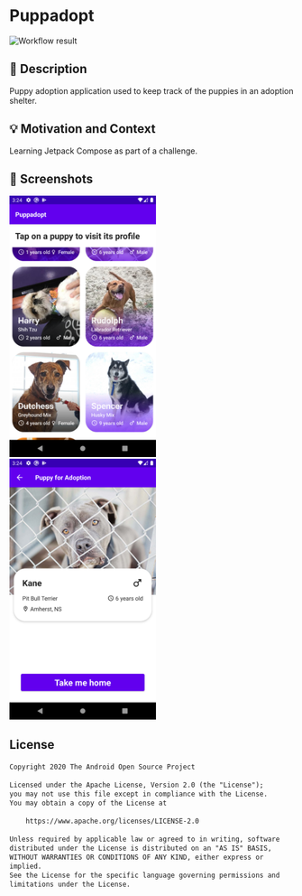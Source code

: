 # Puppadopt

![Workflow result](https://github.com/deniskrr/puppy-challenge/workflows/Check/badge.svg)

## :scroll: Description
Puppy adoption application used to keep track of the puppies in an adoption shelter.

## :bulb: Motivation and Context
Learning Jetpack Compose as part of a challenge.

## :camera_flash: Screenshots
<img src="/results/screenshot_1.png" width="260">&emsp;<img src="/results/screenshot_2.png" width="260">

## License
```
Copyright 2020 The Android Open Source Project

Licensed under the Apache License, Version 2.0 (the "License");
you may not use this file except in compliance with the License.
You may obtain a copy of the License at

    https://www.apache.org/licenses/LICENSE-2.0

Unless required by applicable law or agreed to in writing, software
distributed under the License is distributed on an "AS IS" BASIS,
WITHOUT WARRANTIES OR CONDITIONS OF ANY KIND, either express or implied.
See the License for the specific language governing permissions and
limitations under the License.
```
